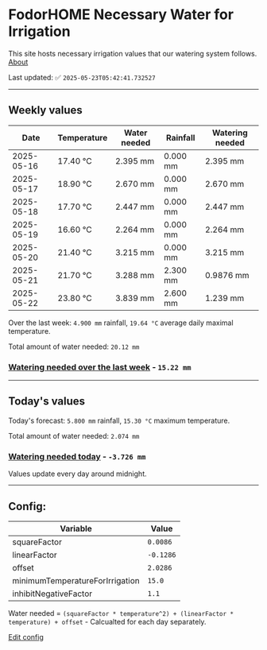 # FodorHOME Necessary Water for Irrigation

This site hosts necessary irrigation values that our watering system follows. [About](https://github.com/redyau/irrigation)

Last updated: ✅ `2025-05-23T05:42:41.732527`

---

## Weekly values

| Date | Temperature | Water needed | Rainfall | Watering needed |
|-----|-----|-----|-----|-----|
| 2025-05-16 | 17.40 °C | 2.395 mm | 0.000 mm | 2.395 mm |
| 2025-05-17 | 18.90 °C | 2.670 mm | 0.000 mm | 2.670 mm |
| 2025-05-18 | 17.70 °C | 2.447 mm | 0.000 mm | 2.447 mm |
| 2025-05-19 | 16.60 °C | 2.264 mm | 0.000 mm | 2.264 mm |
| 2025-05-20 | 21.40 °C | 3.215 mm | 0.000 mm | 3.215 mm |
| 2025-05-21 | 21.70 °C | 3.288 mm | 2.300 mm | 0.9876 mm |
| 2025-05-22 | 23.80 °C | 3.839 mm | 2.600 mm | 1.239 mm |


Over the last week: `4.900 mm` rainfall, `19.64 °C` average daily maximal temperature.

Total amount of water needed: `20.12 mm`

### [Watering needed over the last week](lastweek.txt) - `15.22 mm`

---

## Today's values

Today's forecast: `5.800 mm` rainfall, `15.30 °C` maximum temperature.

Total amount of water needed: `2.074 mm`

### [Watering needed today](today.txt) - `-3.726 mm`

Values update every day around midnight.

---

## Config:

| Variable | Value |
|-----|-----|
| squareFactor | `0.0086` |
| linearFactor | `-0.1286` |
| offset | `2.0286` |
| minimumTemperatureForIrrigation | `15.0` |
| inhibitNegativeFactor | `1.1` |

Water needed = `(squareFactor * temperature^2) + (linearFactor * temperature) + offset` - Calcualted for each day separately.

[Edit config](https://github.com/RedyAu/irrigation/edit/main/config.json)
